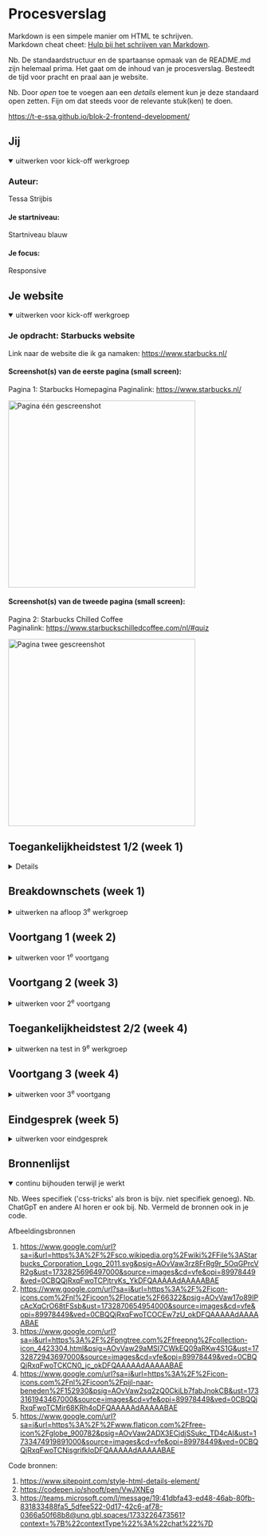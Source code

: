 # Procesverslag
Markdown is een simpele manier om HTML te schrijven.  
Markdown cheat cheet: [Hulp bij het schrijven van Markdown](https://github.com/adam-p/markdown-here/wiki/Markdown-Cheatsheet).

Nb. De standaardstructuur en de spartaanse opmaak van de README.md zijn helemaal prima. Het gaat om de inhoud van je procesverslag. Besteedt de tijd voor pracht en praal aan je website.

Nb. Door *open* toe te voegen aan een *details* element kun je deze standaard open zetten. Fijn om dat steeds voor de relevante stuk(ken) te doen.

https://t-e-ssa.github.io/blok-2-frontend-development/



## Jij

<details open>
  <summary>uitwerken voor kick-off werkgroep</summary>

  ### Auteur:
  Tessa Strijbis

  #### Je startniveau:
  Startniveau blauw

  #### Je focus:
  Responsive
 
</details>





## Je website

<details open>
  <summary>uitwerken voor kick-off werkgroep</summary>

  ### Je opdracht: Starbucks website
  Link naar de website die ik ga namaken: https://www.starbucks.nl/

  #### Screenshot(s) van de eerste pagina (small screen): 
  Pagina 1: Starbucks Homepagina 
  Paginalink: https://www.starbucks.nl/

  <img src="readme-images/pagina_1.png" width="375px" alt="Pagina één gescreenshot">
  
  
  #### Screenshot(s) van de tweede pagina (small screen):
  Pagina 2: Starbucks Chilled Coffee   
  Paginalink: https://www.starbuckschilledcoffee.com/nl/#quiz

  <img src="readme-images/pagina_2.png" width="375px" alt="Pagina twee gescreenshot">
</details>



## Toegankelijkheidstest 1/2 (week 1)

<details>
  Website starbucks.nl
Test 1 door Tessa Strijbis

**Content**
1.	Duidelijk taalgebruik en vermijd stijlfiguren, idiomen en ingewikkelde metaforen.
2.	Zorg ervoor dat de inhoud van knoppen, links en labels (in formulieren) uniek en beschrijvend zijn. 

Opmerkingen - Content
Op de site van Starbucks op een “Nederlandse” versie worden soms ook Engelse termen gebruikt. Dit is bijvoorbeeld terug te zien in de hoofdnavigatie bovenaan de pagina, waarbij de volgende onderdelen staan: Menu, Our Coffees, Bezorging, Verantwoordelijkheid, Carrière, Studentenkorting.

Bij het zoeken naar een locatie waar de klant met zijn/haar studentenkaart 20% korting krijgt op één drankje of één food item naar keuze, staan de vestigingen niet op alfabetische volgorde gerangschikt en moet de klant alle vestigingen afgaan om de juiste te kunnen vinden. Sorteren of filteren is hierbij ook niet mogelijk. 

Het taalgebruik verder is over het algemeen niet lastig verwoord en erg duidelijk. 
Wel staan er op de pagina “Onze koffie” veel knoppen die niet direct aangeven waar ze naar toe wijzen. De knoppen hebben dan bijvoorbeeld de namen “Medium Roasts” of “Blonde Roasts”.


**Global code**
1.	Valideer uw HTML.
2.	Gebruik een lang-attribuut op het HTML-element.
3.	Geef elke pagina een unieke titel.
4.	Zorg ervoor dat viewport-zoom niet is uitgeschakeld.

Opmerkingen – Global code
Bij het valideren komen er heel veel info’s, waarschuwingen en een aantal error’s in beeld. Ondanks dat de website goed functioneert, maakt dit het lastiger voor een screenreader om soepel door de website te gaan. Dit zou dus zeker verbeterd mogen worden.
Het HTML-element bevat inderdaad een lang-attribuut. Verder bevat elke pagina een unieke titel en de viewport-zoom is ingeschakeld. 


**Keyboard**
Het is belangrijk dat uw interface en content bediend en genavigeerd kunnen worden met behulp van een toetsenbord. Sommige mensen kunnen geen muis gebruiken of gebruiken andere ondersteunde technologieën die mogelijk niet toestaan om te zweven of nauwkeurig te klikken. 

1.	Zorg dat er een zichtbare focusstijl is voor interactieve elementen die worden genavigeerd (tab en shift + tab) via toetsenbordinvoer. 
2.	Controleer of de focusvolgorde van het toetsenbord overeenkomt met de visuele lay-out. 

Opmerkingen – Keyboard
De focusstijl voor interactieve elementen wordt aangegeven door een groene rand om de elementen heen. Dit is duidelijk zichtbaar.
De focusvolgorde komt over het algemeen overeen met de visuele lay-out, maar toch zijn er plekken die worden overgeslagen als het gaat om de site verkennen met het toetsenbord. Kijk bijvoorbeeld naar de pagina “Onze koffies”. Op deze pagina kom je met alleen het toetsenbord niet bij de knop “Bestel nu”, terwijl dat juist zo’n belangrijke knop is.

**Mobiel en aanraking**
Waar u op moet letten bij mobiele ervaringen. 
1.	Controleer of de site in elke gewenste richting kan worden gedraaid. 
2.	Horizontaal scrollen verwijderen.
3.	Zorg ervoor dat knop- en linkpictogrammen eenvoudig geactiveerd kunnen worden (grootte en positie).
4.	Zorg voor voldoende ruimte tussen interactieve items, zodat er een scrollgebied ontstaat. 

Opmerkingen – Mobiel en aanraking
De Starbucks site ondersteunt zowel portret- als landschapsweergave goed. Horizontaal scrollen is ook niet van toepassing bij de site. Verder zijn de knoppen op de site over het algemeen groot genoeg. De links daarentegen zouden wel extra ruimte mogen krijgen, zodat het voor de gebruiker makkelijker wordt om de juiste aan te kunnen klikken. Tot slot is de ruimte tussen de interactieve items voldoende. 


**Koppen**
Koptekstelementen (h1, h2, h3, etc.) helpen de inhoud van de pagina op te delen in gerelateerde “brokken” informatie. Ze zijn ongelooflijk belangrijk om mensen die ondersteunende technologie gebruiken te helpen de betekenis van een pagina of weergave te begrijpen.

1.	Gebruik kopteksten om inhoud te introduceren.
2.	Gebruik slechts één h1-element per pagina of weergave.
3.	Koptekstelementen moeten in een logische volgorde worden geschreven.
4.	Sla geen kopniveaus over. 

Opmerkingen – Koppen
Koppen worden goed gebruikt om inhoud te introduceren en de pagina’s hebben slechts één h1-element per pagina of weergave. De koppen volgen meestal een logische volgorde, maar soms worden sommige niveaus overgeslagen. Dan wordt er wel gebruik gemaakt van een h2 of een h4, maar dan is er nergens op die pagina een h3 gebruikt.


**Lijsten**
Lijstelementen laten mensen weten of een verzameling items gerelateerd is, of ze opeenvolgend zijn en hoeveel items er in de lijstgroepering aanwezig zijn.

1.	Gebruik lijstelementen (ol-, ul- en di-elementen) voor de lijstinhoud.

Opmerkingen – Lijsten
Lijsten worden meestal correct opgebouwd met ul- en ol-elementen. 


**Afbeeldingen**
Afbeeldingen zijn een veelvoorkomend onderdeel van de meeste websites. Zorg ervoor dat iedereen ervan kan genieten.
1.	Zorg ervoor dat alle img-elementen een alt-attribuut hebben.
2.	Zorg ervoor dat decoratieve afbeeldingen lege attribuutwaarden (null alt) gebruiken.
3.	Bied een tekstueel alternatief voor complexe afbeeldingen zoals grafieken, en kaarten.
4.	Voor afbeeldingen die tekst bevatten, zorg ervoor dat de alt-beschrijving de tekst van de afbeelding bevat.

Opmerkingen – Afbeeldingen
Niet alle afbeeldingen zijn voorzien van een alt-attribuut. Dit is wel erg belangrijk voor het gebruik van een screenreader. Verder heeft de kaart op de homepagina geen beschrijvende tekst die verteld wat er op die kaart te zien is.

**Media (Video en Audio)**
Media omvatten content zoals vooraf opgenomen en live audio en video.
1.	Zorg ervoor dat de media niet automatisch wordt afgespeeld.
2.	Controleer of alle media gepauzeerd kunnen worden.
3.	Video – Controleer of er ondertiteling aanwezig is.
4.	Audio – Controleer of er transcripties beschikbaar zijn.

Opmerking – Media
Bij de pagina “Verantwoordelijkheid” is goed te zien hoe media niet automatisch wordt afgespeeld en juist een play- en pauzeknop bevat, maar op de pagina “Starbucks Ready tot Drink” is te zien hoe media juist automatisch al afspeelt en hier is ook geen play- en pauzeknop aanwezig. Op de pagina “Verantwoordelijkheid is de video een link naar een YouTube video. Hierbij is ondertiteling aanwezig maar geen transcriptie. Als je kijkt naar de pagina “Starbucks Ready to Drink” is er helemaal ondertiteling aanwezig of transcriptie. Er wordt in deze video’s niet gesproken dus ondertiteling is hier geen noodzaak.


**Controles**
Bedieningselementen zijn interactie elementen, zoals koppelingen en knoppen, waarmee een gebruiker naar een bestemming kan navigeren of een actie kan uitvoeren.
1.	Gebruik het a-element voor links.
2.	Zorg ervoor dat links herkenbaar zijn als links.
3.	Zorg ervoor dat de besturingselementen de status :focus hebben.
4.	Gebruik het knopelement voor knoppen.
5.	Zorg voor skiplink en zorg ervoor dat deze zichtbaar is wanneer de focus erop staat.
6.	Identificeer links die een nieuwe tabblad of venster worden geopend. 

Opmerkingen – Controles
De links zijn correct weergegeven met a-elementen. De meeste links zijn duidelijk herkenbaar, alleen in de footer van de site is niet meteen duidelijk te zien dat sommige onderdelen ook links zijn. Besturingselementen hebben een focusstatus. Deze focusstatus zou wel eventueel iets consistenter worden toegepast. Verder zijn de knoppen correct weergegeven met button-elementen. Er is geen zichtbare skiplink aanwezig. Het toevoegen van een skiplink kan navigatie voor toetsenbord gebruikers sterk verbeteren. Als laatste worden links die in nieuwe tabbladen worden geopend niet altijd aangekondigd. 


**Verschijning**
Hoe de inhoud van uw website-app er in een bepaalde situatie uitziet.
1.	Controleer of de donkere en lichte modus worden ondersteund.
2.	Controleer of de modus met hoog contrast wordt ondersteund.
3.	Vergroot de tekstgrootte naar 200%.
4.	Zorg ervoor dat kleur niet de enige manier is om informatie over te brengen.

Opmerkingen – Verschijning
De site ondersteunt geen donkere modus en een hoog contrastmodus wordt niet volledig ondersteund. De tekst vergroten tot 200% zorgt er wel voor dat de lay-out grotendeels intact blijft. Er wordt op de site goed rekeningen mee gehouden dat kleur niet de enige manier is om informatie over te brengen.


**Animatie**
Content die beweegt, hetzij uit zichzelf, hetzij wanneer deze wordt geactiveerd door een persoon die een besturingselement activeert. 
1.	Zorg ervoor dat de animaties subtiel zijn en niet te veel opvallen. 
2.	Zorg voor een mechanisme om de achtergrondvideo te pauzeren.
3.	Zorg ervoor dat alle animaties voldoen aan de media query prefers-reduced-motion.

Opmerkingen – Animatie
De animaties zijn over het algemeen subtiel en niet erg afleidend. Er is zoals eerder als verteld niet overal een mogelijkheid om achtergrondvideo’s te pauzeren. Verder houdt de website geen rekening met de prefers-reduced-motion-instelling. 


**Kleurcontrast**
Kleurcontrast is de leesbaarheid van kleuren als ze naast en op elkaar worden geplaatst.
1.	Controleer het contrast voor alle tekst van normale grootte.
2.	Controleer het contrast voor alle grote tekst.
3.	Controleer het contrast voor alle pictogrammen.
4.	Controleer tekst die afbeeldingen of video overlapt.
5.	Controleer aangepaste :selectiekleuren.

Opmerkingen - Kleurcontrast
Het contrast van bijna alle tekst van normale grootte is voldoende. In de footer van de site staat onderaan wel tekst/links die een minder goed contrast hebben doordat die onderdelen een donkere kleur tekst hebben en de achtergrond is daar ook al donker van kleur. Het contrast voor alle grote tekst en pictogrammen is wel helemaal voldoende. Ook de tekst die afbeeldingen of video overlapt bevat voldoende contrast. Dit geld ook voor de aangepaste selectiekleuren.



  ### Bevindingen
  Conclusie van test 1


Taalgebruik
1.	Vermijd het gebruik van Engelse termen in een Nederlandse versie van de website.

Navigatie en toegankelijkheid
1.	Zorg ervoor dat vestigingen voor studentenkorting op alfabetische volgorde wordt weergegeven.
2.	Maak de knoppen op de pagina “Onze koffie” duidelijker door ze beschrijvend te maken.
3.	Voeg een zichtbare skiplink toe om navigatie voor toetsenbordgebruikers simpelere te maken.

Algemene code
1.	Verbeter de HTML-validatie door foutmeldingen en waarschuwingen aan te pakken.
2.	Zorg ervoor dat alle afbeeldingen een alt-attribuut hebben en dat eventuele decoratieve afbeeldingen een leeg alt-attribuut krijgen.

Toetsenbordbediening
1.	Verbeter de focusvolgorde, vooral op de pagina “Onze koffie”, zodat de belangrijkste knoppen toegankelijk zijn via toetsenbordbediening.

Besturingselementen en links
1.	Zorg ervoor dat links meer ruimte krijgen zodat ze makkelijker aanklikbaar zijn op mobiele apparaten.
2.	Maak alle links in de footer van de site duidelijk leesbaar en herkenbaar.
3.	Zorg ervoor dat alle links die een nieuw tabblad openen goed worden aangeduid.

Koppen en lijsten
1.	Zorg ervoor dat knoppen op de pagina’s in een logische volgorde worden gebruikt, zonder niveaus over te slaan. 

Media
1.	Zorg ervoor dat op alle pagina’s media niet automatisch afspeelt, en dat er pauze- en afspeelknoppen aanwezig zijn.
2.	Voeg waar nodig transcripties toe.
3.	Zorg ervoor dat de reduced-motion-instelling wordt toegepast op de site als de gebruiker dit heeft aangegeven.

Contrast 
1.	Ondersteun donkere modus en een hoog contrastmodus






**Conclusie screenreader van test 1**
De Nederlandse Starbucks-website heeft enkele toegankelijkheidsproblemen voor gebruikers van screenreaders. Veel link, zoals die naar promoties of seizoensgebonden items zijn afbeeldingen zonder alternatieve tekst, wat verwarrend kan zijn. Ook missen sommige knoppen, zoals voor bestellen, belangrijke beschrijvingen, wat het navigeren moeilijker maakt. Door alternatieve tekst toe te voegen en knoppen duidelijker te labelen, kan de website gebruiksvriendelijk worden voor alle bezoekers. 

  
</details>



## Breakdownschets (week 1)

<details>
  <summary>uitwerken na afloop 3<sup>e</sup> werkgroep</summary>

  ### de hele pagina: 
  <img src="readme-images/breakdown_schets-pagina_1.png" width="375px" alt="breakdown van de gehele eerste pagina">
  <img src="readme-images/breakdown_schets-pagina_2.png" width="375px" alt="breakdown van de gehele tweede pagina">

  ### dynamisch deel (bijv menu): 
  <img src="readme-images/breakdown_schets-menu.png" width="375px" alt="breakdown van een menu">

</details>





## Voortgang 1 (week 2)

<details>
  <summary>uitwerken voor 1<sup>e</sup> voortgang</summary>


  ### Stand van zaken

  Bij het eerste gesprek had ik voornamelijk dat ik zat te twijfelen tussen of een kopje nou een h2, h3 of een h4 element moest zijn. Uit dat feedback gesprek haalde ik veel goeie dingen, zodat ik gelijk goed kon gaan bouwen op mijn html structuur.

</details>





## Voortgang 2 (week 3)

<details>
  <summary>uitwerken voor 2<sup>e</sup> voortgang</summary>

  ### Stand van zaken
  Vragen die ik had tijdens dit feedback gesprek
- Gebruik ik te veel classes?
- Hoe voeg ik het logo in menubalk opengeklapt toe?
- Hoe krijg ik de link + button in het midden van de groene container op pagina 2.

  

</details>





## Toegankelijkheidstest 2/2 (week 4)

<details>
  <summary>uitwerken na test in 9<sup>e</sup> werkgroep</summary>

  ### Bevindingen
  Naam: Tessa Strijbis
  Test: 2
 
Content
Duidelijk taalgebruik
Unieke beschrijving knoppen
 
Opmerkingen content
Mijn site bevat volledig correct Nederlands. Alle tekst is geformuleerd in normale Nederlands zinnen.
De knoppen bevatten allemaal duidelijke call-to-actions die de gebruiker precies verteld wat hij/zij moet doen
 
 
Global code
Valideer uw html
Gebruik een lang-attribuut op het html element
Geef elke pagina een unieke titel
Zorg ervoor dat viewport-zoom niet is uitgeschakeld
 
Opmerkingen global code
De code bevat geen errors.
De lang van mijn site is ingesteld op NL.
Alle pagina’s bevatten een unieke titel die omschrijft wat er op de bewuste pagina te vinden is.
Op telefoon is inzoomen mogelijk. De viewport staat dus aan.
 
Toetsenbord
Zorg voor een duidelijke stijl bij interactieve elementen waarnaar wordt genavigeerd
Zorg ervoor dat de focus volgorde overeenkomt met de beeld indeling.
 
Opmerkingen toetsenbord
Het is duidelijk welk element geselecteerd is door middel van een blauwe omlijning.
De volgorde van de focus komt overeen met de volgorde van de content op de pagina.
 
Mobiel en aanraking
Bekijk of de site gedraaid kan worden
Verwijder horizontaal scrollen
Zorg ervoor dat knoppen en links makkelijk gebruikt kunnen worden (grootte en positie)
Zorg voor genoeg witruimte tussen interactieve elementen voor scroll ruimte
 
Opmerkingen mobiel en aanraking
De site kam gedraaid worden en blijft volledig functioneel.
Horizontaal scrollen is niet mogelijk op mijn site.
Alle knoppen zijn duidelijk vormgegeven en goed klikbaar.
Over de gehele site is genoeg witruimte om te kunnen scrollen door de pagina.
 
Headings
Gebruik header elementen om nieuwe content te introduceren
Gebruik maar één h1 element per pagina
Header elementen moeten in een logische volgorde worden geschreven
Sla geen heading levels over
 
Opmerkingen headings
Alle nieuwe content word geïntroduceerd met een header element.
Allebei mijn pagina’s bevatten maar 1 h1 tag.
De volgorde van de header elementen op mijn pagina zijn logisch en lopen op volgorde.
Er is geen header level overgeslagen.
 
Lists
Maak gebruik van de elementen ol, ul en dl voor content die in een lijst hoort
 
Opmerkingen lists
Op mijn site is meerdere keren gebruik gemaakt van een ul
 
Images
Zorg ervoor dat alle img elementen een alt attribuut hebben
Zorg ervoor dat alle decoratieve img een null alt attribuut hebben
Bied een tekst alternatief voor grote img zoals grafieken en kaarten
Voor een img met tekst, zorg ervoor dat de alt omschrijving de tekst bevat
 
Opmerkingen images
Ik heb aan iedere foto een alt tag toegevoegd.
De site maakt geen gebruik van decoratieve foto’s.
De site bevat één kaart, deze bevat geen alternatief.
De alt tags bevatten een gepaste omschrijving voor bij de foto.
 
Media (video and audio)
Zorg ervoor dat media niet automatisch afspeelt
Zorg ervoor dat alle media gepauzeerd kan worden
Zorg voor ondertiteling bij video’s
Zorg voor transcripties bij geluid
 
Opmerkingen media (video en audio)
Mijn site bevat één video, deze staat standaard gepauzeerd en moet aangezet worden door de gebruiker.
De media kan gepauzeerd worden.
De video bevat geen geluid en dus ook geen ondertiteling.
De site bevat geen geluiden.
 
Controls
Gebruik een a element voor links
Zorg ervoor dat links herkenbaar zijn als links
Zorg ervoor dat controls de staat :focus hebben
Gebruik het button element voor knoppen
Zorg voor een skip link en zorg dat deze zichtbaar is wanneer gefocust
Identificeer links die geopend worden in een nieuwe tab of venster worden geopend.
 
Opmerkingen controls
Alle links bestaan uit een een a element.
Alle links op mijn pagina zijn vormgegeven op een manier dat deze herkent kunnen worden als links.
Er zijn geen extra focus states toegevoegd.
Alle knoppen bestaan uit een button element.
Er is geen skip link aanwezig op mijn pagina.
De links die naar een andere pagina leiden zijn duidelijk vormgegeven.
 
Apprearance
Kijk of light- en dark mode worden ondersteund
Bekijk of de hoge contrast modus wordt ondersteund
Zet de tekst grootte op 200%
Zorg ervoor dat informatie niet alleen wordt overgebracht via kleur


Opmerkingen appearance
De site bevat een light- en darkmode die verandert op basis van de gebruikers voorkeur.
Er is geen bijzondere ondersteuning voor high contrast.
De grootte van de tekst op mijn site schaalt mee met de voorkeur van de gebruiker.
De informatie wordt ook met vormen en grootte ondersteund.
 
Animation
Zorg ervoor dat animaties subtiel zijn en niet te druk
Zorg voor een mechanisme om achtergrond videos te pauzeren
Zorg ervoor dat alle animaties voldoen aan mediaquery voorkeur reduced motion
 
Opmerkingen animation
De site maakt geen gebruik van animaties.
De site maakt geen gebruik van animaties.
Er zijn geen animaties en ik heb dus ook niks gedaan met reduced motion.
 
Color contrast
Bekijk het contrast voor alle normale teksten
Bekijk het contrast voor alle grote teksten
Bekijk het contrast voor alle iconen
Bekijk tekst die fotos of videos overlapt
Bekijk aangepaste selectie kleuren
 
Opmerkingen color contrast
Alle tekst is zwart met witte achtergrond en in darkmodus is dit andersom.
Alle grotere teksten is zwart met witte achtergrond en in darkmodus is dit andersom.
Alle iconen hebben een goed contrast en zijn daardoor goed zichtbaar.
De tekst die over afbeeldingen loopt is goed zichtbaar door de lichte tekst op de donkere achtergrond.
De tekst word blauw indien deze geselecteerd is.
  
</details>





## Voortgang 3 (week 4)

<details>
  <summary>uitwerken voor 3<sup>e</sup> voortgang</summary>

  ### Stand van zaken
  Bij de feedback had ik een aantal vragen
  - Hoe zet ik de knoppen van carrousel 2 op de goede plek?
  - Hoe voeg je 2 dezelfde code toe in javascript, maar zodat het niet dubbel in de code staat?
  - Hoe kan ik de bekijk knop op de goeie plek zetten bij carrousel 1?

</details>





## Eindgesprek (week 5)

<details>
  <summary>uitwerken voor eindgesprek</summary>

  ### Je uitkomst - karakteristiek screenshots:
  <img src="readme-images/scherm1.pdf" width="375px" alt="top">
<img src="readme-images/scherm2.pdf" width="375px" alt="top">


  ### Dit ging goed/Heb ik geleerd: 
  Ik stelde veel vragen tijdens de les waardoor tussentijdse problemen vaak al snel konden worden opgelost. Waar ik erg trots op ben is dat ik zelf de footer heb gemaakt en dat ik helemaal zelf ervoor heb gezorgd dat er een knop is waarvan de inhoud van de knop aanpast in javascript. 


  ### Dit was lastig/Is niet gelukt:
  Helaas is het mij niet gelukt om de "bekijkKnop" op de goeie plaats te krijgen en responsive te krijgen. Dit komt omdat ik het erg lastig vond om de code van Sanne te gebruiken en om te zetten naar mijn eigen website. Ik heb meerdere malen tijdens de les hier om hulp gevraagd, maar helaas kwamen daar wat kleine tips uit en ben ik niet veel verder gekomen.
</details>





## Bronnenlijst

<details open>
  <summary>continu bijhouden terwijl je werkt</summary>

  Nb. Wees specifiek ('css-tricks' als bron is bijv. niet specifiek genoeg). 
  Nb. ChatGpT en andere AI horen er ook bij.
  Nb. Vermeld de bronnen ook in je code.

Afbeeldingsbronnen
1. https://www.google.com/url?sa=i&url=https%3A%2F%2Fsco.wikipedia.org%2Fwiki%2FFile%3AStarbucks_Corporation_Logo_2011.svg&psig=AOvVaw3rz8FrRg9r_5OqGPrcVR2g&ust=1732825696497000&source=images&cd=vfe&opi=89978449&ved=0CBQQjRxqFwoTCPjtrvKs_YkDFQAAAAAdAAAAABAE 
2. https://www.google.com/url?sa=i&url=https%3A%2F%2Ficon-icons.com%2Fnl%2Ficoon%2Flocatie%2F66322&psig=AOvVaw17o89IPcAcXqCrO68tFSsb&ust=1732870654954000&source=images&cd=vfe&opi=89978449&ved=0CBQQjRxqFwoTCOCEw7zU_okDFQAAAAAdAAAAABAE 
3. https://www.google.com/url?sa=i&url=https%3A%2F%2Fpngtree.com%2Ffreepng%2Fcollection-icon_4423304.html&psig=AOvVaw29aMSI7CWkEQ09aRKw4S1G&ust=1732872943697000&source=images&cd=vfe&opi=89978449&ved=0CBQQjRxqFwoTCKCN0_jc_okDFQAAAAAdAAAAABAE 
4. https://www.google.com/url?sa=i&url=https%3A%2F%2Ficon-icons.com%2Fnl%2Ficoon%2Fpijl-naar-beneden%2F152930&psig=AOvVaw2sq2zQ0CkiLb7fabJnokCB&ust=1733161943467000&source=images&cd=vfe&opi=89978449&ved=0CBQQjRxqFwoTCMir68KRh4oDFQAAAAAdAAAAABAE 
5. https://www.google.com/url?sa=i&url=https%3A%2F%2Fwww.flaticon.com%2Ffree-icon%2Fglobe_900782&psig=AOvVaw2ADX3ECjdjSSukc_TD4cAI&ust=1733474919891000&source=images&cd=vfe&opi=89978449&ved=0CBQQjRxqFwoTCNisgrifkIoDFQAAAAAdAAAAABAE 

Code bronnen:
1. https://www.sitepoint.com/style-html-details-element/ 
2. https://codepen.io/shooft/pen/VwJXNEg 
3. https://teams.microsoft.com/l/message/19:41dbfa43-ed48-46ab-80fb-831833488fa5_5dfee522-0d17-42c6-af78-0366a50f68b8@unq.gbl.spaces/1733226473561?context=%7B%22contextType%22%3A%22chat%22%7D 




</details>
